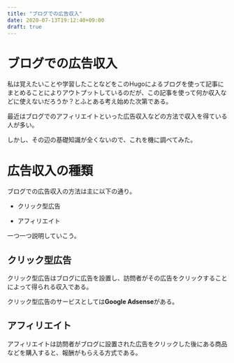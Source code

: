 ```yaml
---
title: "ブログでの広告収入"
date: 2020-07-13T19:12:40+09:00
draft: true
---
```


# ブログでの広告収入

私は覚えたいことや学習したことなどをこのHugoによるブログを使って記事にまとめることによりアウトプットしているのだが、この記事を使って何か収入などに使えないだろうか？とふとある考え始めた次第である。

最近はブログでのアフィリエイトといった広告収入などの方法で収入を得ている人が多い。

しかし、その辺の基礎知識が全くないので、これを機に調べてみた。

# 広告収入の種類

ブログでの広告収入の方法は主に以下の通り。

- クリック型広告

- アフィリエイト

一つ一つ説明していこう。


## クリック型広告

クリック型広告はブログに広告を設置し、訪問者がその広告をクリックすることによって得られる収入である。

クリック型広告のサービスとしては**Google Adsense**がある。


## アフィリエイト

アフィリエイトは訪問者がブログに設置された広告をクリックした後にある商品などを購入すると、報酬がもらえる方式である。

